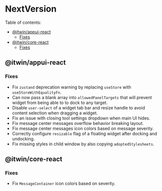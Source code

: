 # NextVersion <!-- omit from toc -->

Table of contents:

- [@itwin/appui-react](#itwinappui-react)
  - [Fixes](#fixes)
- [@itwin/core-react](#itwincore-react)
  - [Fixes](#fixes-1)

## @itwin/appui-react

### Fixes

- Fix `zustand` deprecation warning by replacing `useStore` with `useStoreWithEqualityFn`.
- Can now pass a blank array into `allowedPanelTargets` that will prevent widget from being able to to dock to any target.
- Disable `user-select` of a widget tab bar and resize handle to avoid content selection when dragging a widget.
- Fix an issue with closing tool settings dropdown when main UI hides.
- Fix message center messages overflow behavior breaking layout.
- Fix message center messages icon colors based on message severity.
- Correctly configure `resizable` flag of a floating widget after docking and undocking.
- Fix missing styles in child window by also copying `adoptedStylesheets`.

## @itwin/core-react

### Fixes

- Fix `MessageContainer` icon colors based on severity.
